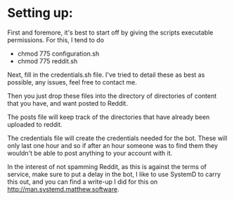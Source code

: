 # Setting up:

First and foremore, it's best to start off by giving the scripts executable permissions. 
For this, I tend to do 
* chmod 775 configuration.sh
* chmod 775 reddit.sh

Next, fill in the credentials.sh file. I've tried to detail these as best as possible, any issues, feel free to contact me. 

Then you just drop these files into the directory of directories of content that you have, and want posted to Reddit. 

The posts file will keep track of the directories that have already been uploaded to reddit. 

The credentials file will create the credentials needed for the bot. These will only last one hour and so if after an hour someone was to find them 
they wouldn't be able to post anything to your account with it. 

In the interest of not spamming Reddit, as this is against the terms of service, make sure to put a delay in the bot, I like to use SystemD to carry this out, and you can find a 
write-up I did for this on http://man.systemd.matthew.software. 
